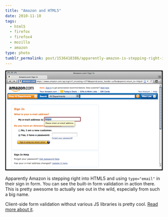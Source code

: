 ```yaml
---
title: "Amazon and HTML5"
date: 2010-11-10
tags:
  - html5
  - firefox
  - firefox4
  - mozilla
  - amazon
type: photo
tumblr_permalink: post/1536418386/apparently-amazon-is-stepping-right-into-html5-and
---
```


[![](/img/posts/amazon-and-html5.png)](/img/posts/originals/amazon-and-html5.png)

Apparently Amazon is stepping right into HTML5 and using `type="email"` in their sign in form. You can see the built-in form validation in action there. This is pretty awesome to actually see out in the wild, especially from such a big name.

Client-side form validation without various JS libraries is pretty cool. [Read more about it](http://blog.oldworld.fr/index.php?post/2010/11/17/HTML5-Forms-Validation-in-Firefox-4).
